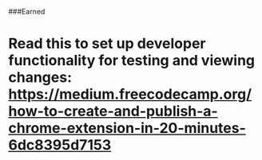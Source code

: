 ###Earned

# Read this to set up developer functionality for testing and viewing changes: https://medium.freecodecamp.org/how-to-create-and-publish-a-chrome-extension-in-20-minutes-6dc8395d7153